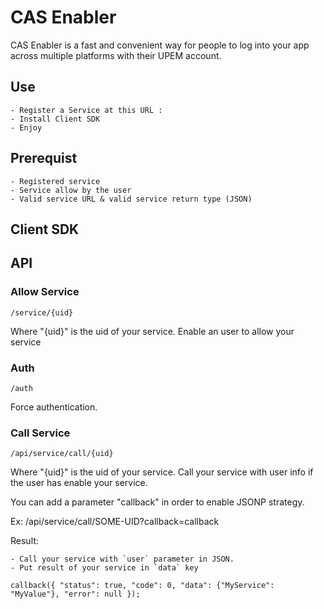 CAS Enabler
===========

CAS Enabler  is a fast and convenient way for people to log into your app across multiple platforms with their UPEM account.

## Use

    - Register a Service at this URL :
    - Install Client SDK
    - Enjoy

## Prerequist

    - Registered service
    - Service allow by the user
    - Valid service URL & valid service return type (JSON)

## Client SDK

## API

### Allow Service
`/service/{uid}`

Where "{uid}" is the uid of your service.
Enable an user to allow your service

### Auth
`/auth`

Force authentication.

### Call Service
`/api/service/call/{uid}`

Where "{uid}" is the uid of your service. Call your service with user info if the user has enable your service.

You can add a parameter "callback" in order to enable JSONP strategy.

Ex:
/api/service/call/SOME-UID?callback=callback

Result:

    - Call your service with `user` parameter in JSON.
    - Put result of your service in `data` key

`
callback({
    "status": true,
    "code": 0,
    "data": {"MyService": "MyValue"},
    "error": null
});
`

